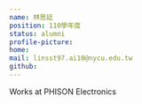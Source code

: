 ```yaml
---
name: 林思廷
position: 110學年度
status: alumni
profile-picture:
home:
mail: linsst97.ai10@nycu.edu.tw
github:
---
```

Works at PHISON Electronics 